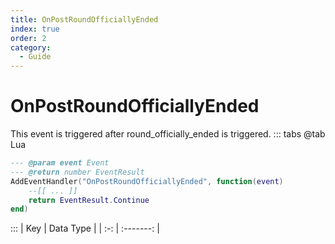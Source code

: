 ```yaml
---
title: OnPostRoundOfficiallyEnded
index: true
order: 2
category:
  - Guide
---
```


# OnPostRoundOfficiallyEnded
This event is triggered after round_officially_ended is triggered.
::: tabs
@tab Lua
```lua
--- @param event Event
--- @return number EventResult
AddEventHandler("OnPostRoundOfficiallyEnded", function(event)
    --[[ ... ]]
    return EventResult.Continue
end)
```

:::
| Key | Data Type |
| :-: | :-------: |